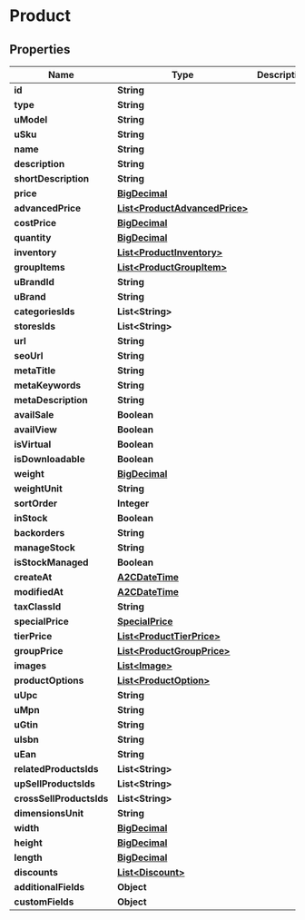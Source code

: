 

# Product

## Properties

Name | Type | Description | Notes
------------ | ------------- | ------------- | -------------
**id** | **String** |  |  [optional]
**type** | **String** |  |  [optional]
**uModel** | **String** |  |  [optional]
**uSku** | **String** |  |  [optional]
**name** | **String** |  |  [optional]
**description** | **String** |  |  [optional]
**shortDescription** | **String** |  |  [optional]
**price** | [**BigDecimal**](BigDecimal.md) |  |  [optional]
**advancedPrice** | [**List&lt;ProductAdvancedPrice&gt;**](ProductAdvancedPrice.md) |  |  [optional]
**costPrice** | [**BigDecimal**](BigDecimal.md) |  |  [optional]
**quantity** | [**BigDecimal**](BigDecimal.md) |  |  [optional]
**inventory** | [**List&lt;ProductInventory&gt;**](ProductInventory.md) |  |  [optional]
**groupItems** | [**List&lt;ProductGroupItem&gt;**](ProductGroupItem.md) |  |  [optional]
**uBrandId** | **String** |  |  [optional]
**uBrand** | **String** |  |  [optional]
**categoriesIds** | **List&lt;String&gt;** |  |  [optional]
**storesIds** | **List&lt;String&gt;** |  |  [optional]
**url** | **String** |  |  [optional]
**seoUrl** | **String** |  |  [optional]
**metaTitle** | **String** |  |  [optional]
**metaKeywords** | **String** |  |  [optional]
**metaDescription** | **String** |  |  [optional]
**availSale** | **Boolean** |  |  [optional]
**availView** | **Boolean** |  |  [optional]
**isVirtual** | **Boolean** |  |  [optional]
**isDownloadable** | **Boolean** |  |  [optional]
**weight** | [**BigDecimal**](BigDecimal.md) |  |  [optional]
**weightUnit** | **String** |  |  [optional]
**sortOrder** | **Integer** |  |  [optional]
**inStock** | **Boolean** |  |  [optional]
**backorders** | **String** |  |  [optional]
**manageStock** | **String** |  |  [optional]
**isStockManaged** | **Boolean** |  |  [optional]
**createAt** | [**A2CDateTime**](A2CDateTime.md) |  |  [optional]
**modifiedAt** | [**A2CDateTime**](A2CDateTime.md) |  |  [optional]
**taxClassId** | **String** |  |  [optional]
**specialPrice** | [**SpecialPrice**](SpecialPrice.md) |  |  [optional]
**tierPrice** | [**List&lt;ProductTierPrice&gt;**](ProductTierPrice.md) |  |  [optional]
**groupPrice** | [**List&lt;ProductGroupPrice&gt;**](ProductGroupPrice.md) |  |  [optional]
**images** | [**List&lt;Image&gt;**](Image.md) |  |  [optional]
**productOptions** | [**List&lt;ProductOption&gt;**](ProductOption.md) |  |  [optional]
**uUpc** | **String** |  |  [optional]
**uMpn** | **String** |  |  [optional]
**uGtin** | **String** |  |  [optional]
**uIsbn** | **String** |  |  [optional]
**uEan** | **String** |  |  [optional]
**relatedProductsIds** | **List&lt;String&gt;** |  |  [optional]
**upSellProductsIds** | **List&lt;String&gt;** |  |  [optional]
**crossSellProductsIds** | **List&lt;String&gt;** |  |  [optional]
**dimensionsUnit** | **String** |  |  [optional]
**width** | [**BigDecimal**](BigDecimal.md) |  |  [optional]
**height** | [**BigDecimal**](BigDecimal.md) |  |  [optional]
**length** | [**BigDecimal**](BigDecimal.md) |  |  [optional]
**discounts** | [**List&lt;Discount&gt;**](Discount.md) |  |  [optional]
**additionalFields** | **Object** |  |  [optional]
**customFields** | **Object** |  |  [optional]




